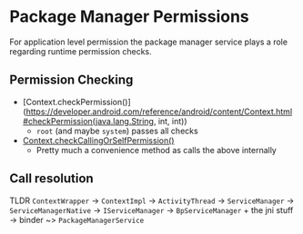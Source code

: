 # Package Manager Permissions

For application level permission the package manager service plays a role regarding runtime permission checks.

## Permission Checking

- [Context.checkPermission()](https://developer.android.com/reference/android/content/Context.html#checkPermission(java.lang.String, int, int))
  - `root` (and maybe `system`) passes all checks
- [Context.checkCallingOrSelfPermission()](https://developer.android.com/reference/android/content/Context.html#checkCallingOrSelfPermission(java.lang.String)) 
  - Pretty much a convenience method as calls the above internally

## Call resolution

TLDR `ContextWrapper` -> `ContextImpl` -> `ActivityThread` -> `ServiceManager` -> `ServiceManagerNative` -> `IServiceManager` -> `BpServiceManager` + the jni stuff -> binder ~> `PackageManagerService`
